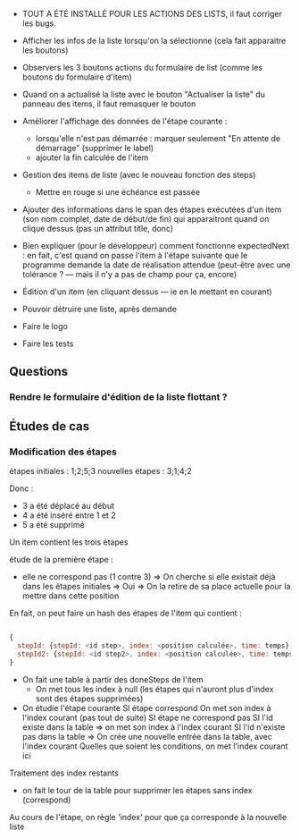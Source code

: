 * TOUT A ÉTÉ INSTALLÉ POUR LES ACTIONS DES LISTS, il faut corriger les bugs.

* Afficher les infos de la liste lorsqu'on la sélectionne (cela fait apparaitre les boutons)
* Observers les 3 boutons actions du formulaire de list (comme les boutons du formulaire d'item)

* Quand on a actualisé la liste avec le bouton "Actualiser la liste" du panneau des items, il faut remasquer le bouton

* Améliorer l'affichage des données de l'étape courante :
  - lorsqu'elle n'est pas démarrée : marquer seulement "En attente de démarrage" (supprimer le label)
  - ajouter la fin calculée de l'item
* Gestion des items de liste (avec le nouveau fonction des steps)
  * Mettre en rouge si une échéance est passée

* Ajouter des informations dans le span des étapes exécutées d'un item (son nom complet, date de début/de fin) qui apparaitront quand on clique dessus (pas un attribut title, donc)

* Bien expliquer (pour le développeur) comment fonctionne expectedNext : en fait, c'est quand on passe l'item à l'étape suivante que le programme demande la date de réalisation attendue (peut-être avec une tolérance ? — mais il n'y a pas de champ pour ça, encore)
* Édition d'un item (en cliquant dessus — ie en le mettant en courant)
* Pouvoir détruire une liste, après demande

* Faire le logo
* Faire les tests

## Questions

### Rendre le formulaire d'édition de la liste flottant ?


## Études de cas

### Modification des étapes

étapes initiales : 1;2;5;3
nouvelles étapes : 3;1;4;2

Donc :
- 3 a été déplacé au début
- 4 a été inséré entre 1 et 2
- 5 a été supprimé

Un item contient les trois étapes

étude de la première étape :
- elle ne correspond pas (1 contre 3)
=> On cherche si elle existait déjà dans les étapes initiales
=> Oui
=> On la retire de sa place actuelle pour la mettre dans cette position

En fait, on peut faire un hash des étapes de l'item qui contient :

```javascript

{
  stepId: {stepId: <id step>, index: <position calculée>, time: temps}
  stepId2: {stepId: <id step2>, index: <position calculée>, time: temps ou rien}
}

```

- On fait une table à partir des doneSteps de l'item
  - On met tous les index à null (les étapes qui n'auront plus d'index sont des étapes supprimées)
- On étudie l'étape courante
  SI étape correspond
    On met son index à l'index courant (pas tout de suite)
  SI étape ne correspond pas
    SI l'id existe dans la table
      => on met son index à l'index courant
    SI l'id n'existe pas dans la table
      => On crée une nouvelle entrée dans la table, avec l'index courant
  Quelles que soient les conditions, on met l'index courant ici

Traitement des index restants

- on fait le tour de la table pour supprimer les étapes sans index (correspond)


Au cours de l'étape, on règle 'index' pour que ça corresponde à la nouvelle liste
